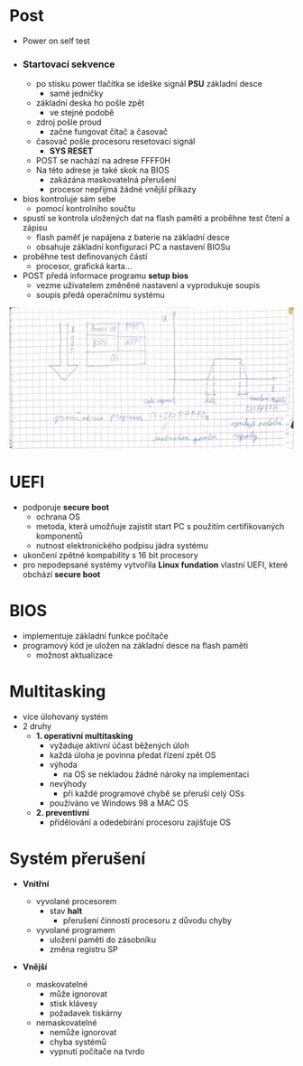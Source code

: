 # Post
- Power on self test
- ### Startovací sekvence
    - po stisku power tlačítka se ideške signál **PSU** základní desce
        - samé jedničky
    - základní deska ho pošle zpět
        - ve stejné podobě
    - zdroj pošle proud
        - začne fungovat čítač a časovač
    - časovač pošle procesoru resetovací signál
        - **SYS RESET**
    - POST se nachází na adrese FFFF0H
    - Na této adrese je také skok na BIOS
        - zakázána maskovatelná přerušení
        - procesor nepřijmá žádné vnější příkazy
- bios kontroluje sám sebe
    - pomocí kontrolního součtu
- spustí se kontrola uložených dat na flash paměti a proběhne test čtení a zápisu
    - flash paměť je napájena z baterie na základní desce
    - obsahuje základní konfiguraci PC a nastavení BIOSu
- proběhne test definovaných částí
    - procesor, grafická karta...
- POST předá informace programu **setup bios**
    - vezme uživatelem změněné nastavení a vyprodukuje soupis
    - soupis předá operačnímu systému

<img alt = "post" src =./pictures/post.jpg>

# UEFI
- podporuje **secure boot**
    - ochrana OS
    - metoda, která umožňuje zajistit start PC s použitím certifikovaných komponentů 
    - nutnost elektronického podpisu jádra systému
- ukončení zpětné kompability s 16 bit procesory
- pro nepodepsané systémy vytvořila **Linux fundation** vlastní UEFI, které obchází **secure boot**
# BIOS
- implementuje základní funkce počítače
- programový kód je uložen na základní desce na flash paměti
    - možnost aktualizace
# Multitasking
- více úlohovaný systém
- 2 druhy
    - **1. operativní multitasking**
        - vyžaduje aktivní účast běžených úloh
        - každá úloha je povinna předat řízení zpět OS
        - výhoda
            - na OS se nekladou žádné nároky na implementaci
        - nevýhody
            - při každé programové chybě se přeruší celý OSs
        - používáno ve Windows 98 a MAC OS  
    - **2. preventivní**
        - přidělování a odedebírání procesoru zajišťuje OS
# Systém přerušení
- **Vnitřní**
    - vyvolané procesorem
        - stav **halt**
            - přerušení činnosti procesoru z důvodu chyby
    - vyvolané programem
        - uložení paměti do zásobníku
        - změna registru SP
    
- **Vnější**
    - maskovatelné
        - může ignorovat
        - stisk klávesy
        - požadavek tiskárny
    - nemaskovatelné
        - nemůže ignorovat
        - chyba systémů
        - vypnutí počítače na tvrdo
